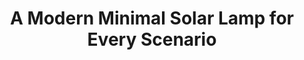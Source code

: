 ---
layout: project
active: true
permalink: /golden_trees__solar_lamp_flexible_post/
order: 06
title: "A Modern Minimal Solar Lamp for Every Scenario"
client: "Golden Trees" 
year: 2016
sector: "Solar lighting"  
link: "http://goldentreestechnology.com/"
description: "A compact, solar-powered LED lamp with a flexible arm for versatile use and effortless attachment to various objects."
brief: "Our client needed an innovative design for a solar silicone lamp. We discovered an opportunity to create a versatile lamp with essential features that complements different decors and adapts to various situations."
solution: "This lamp embodies modern minimal design by focusing on essential elements—the light and its flexible neck/stand. The versatile form allows it to stand on its own or be attached to a variety of objects, making it suitable for a wide range of scenarios while maintaining a sleek and uncluttered aesthetic."
quote:
awards:
services:
- "design research"
- "ideation"
- "innovation"
- "user-centered design"
- "3D CAD modeling"
- "color, material, finish selection (CMF)"
- "design presentation"
main_image: "/assets/images/projects/golden_trees__solar_lamp_flexible_post/h_w_flexi solar lamp.jpg"
images:
 - "/assets/images/projects/golden_trees__solar_lamp_flexible_post/p_w_flexi solar lamp_01.jpg"
 - "/assets/images/projects/golden_trees__solar_lamp_flexible_post/p_w_flexi solar lamp_02.jpg"
 - "/assets/images/projects/golden_trees__solar_lamp_flexible_post/p_w_flexi solar lamp_03.jpg"
---